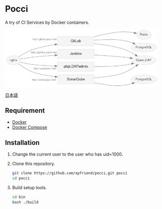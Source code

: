 Pocci
=====

A try of CI Services by Docker containers.

![Services](./pocci-service.png)

[日本語](./README.ja.md)

Requirement
-----------
*   [Docker](https://www.docker.com/)
*   [Docker Compose](https://github.com/docker/compose/)


Installation
------------
1.  Change the current user to the user who has uid=1000.

2.  Clone this repository.

    ```bash
    git clone https://github.com/xpfriend/pocci.git pocci
    cd pocci
    ```

3.  Build setup tools.

    ```bash
    cd bin
    bash ./build
    ```

